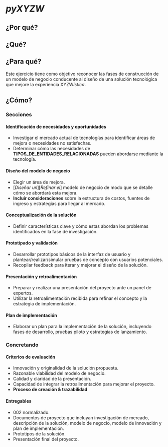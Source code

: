 # *pyXYZW*

## ¿Por qué?

## ¿Qué?

## ¿Para qué?

Este ejercicio tiene como objetivo reconocer las fases de construcción de un modelo de negocio conducente al diseño de una solución tecnológica que mejore la experiencia XYZW*ística*.

## ¿Cómo?

### Secciones

#### Identificación de necesidades y oportunidades

- Investigar el mercado actual de tecnologías para identificar áreas de mejora o necesidades no satisfechas.
- Determinar cómo las necesidades de **TIPOS_DE_ENTIDADES_RELACIONADAS** pueden abordarse mediante la tecnología.

#### Diseño del modelo de negocio

- Elegir un área de mejora.
- [*Diseñar un*][*Refinar el*] modelo de negocio de modo que se detalle cómo se abordará esta mejora.
- **Incluir consideraciones** sobre la estructura de costos, fuentes de ingreso y estrategias para llegar al mercado.

#### Conceptualización de la solución

- Definir características clave y cómo estas abordan los problemas identificados en la fase de investigación.


#### Prototipado y validación

- Desarrollar prototipos básicos de la interfaz de usuario y plantear/realizar/simular pruebas de concepto con usuarios potenciales.
- Recopilar feedback para iterar y mejorar el diseño de la solución.

#### Presentación y retroalimentación

- Preparar y realizar una presentación del proyecto ante un panel de expertos.
- Utilizar la retroalimentación recibida para refinar el concepto y la estrategia de implementación.

#### Plan de implementación

- Elaborar un plan para la implementación de la solución, incluyendo fases de desarrollo, pruebas piloto y estrategias de lanzamiento.

### Concretando

#### Criterios de evaluación

- Innovación y originalidad de la solución propuesta.
- Razonable viabilidad del modelo de negocio.
- Calidad y claridad de la presentación.
- Capacidad de integrar la retroalimentación para mejorar el proyecto.
- **Proceso de creación & trazabilidad**

#### Entregables

- 002 normalizado.
- Documentos de proyecto que incluyan investigación de mercado, descripción de la solución, modelo de negocio, modelo de innovación y plan de implementación.
- Prototipos de la solución.
- Presentación final del proyecto.
